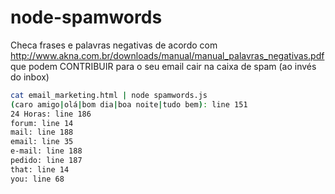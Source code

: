# node-spamwords
Checa frases e palavras negativas de acordo com http://www.akna.com.br/downloads/manual/manual_palavras_negativas.pdf
que podem CONTRIBUIR para o seu email cair na caixa de spam (ao invés do inbox)

```bash
cat email_marketing.html | node spamwords.js
(caro amigo|olá|bom dia|boa noite|tudo bem): line 151
24 Horas: line 186
forum: line 14
mail: line 188
email: line 35
e-mail: line 188
pedido: line 187
that: line 14
you: line 68
```
